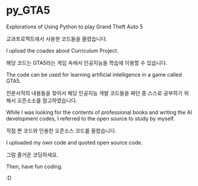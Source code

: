 # py_GTA5
Explorations of Using Python to play Grand Theft Auto 5

교과프로젝트에서 사용한 코드들을 올렸습니다.

I upload the coades about Curriculum Project.

해당 코드는 GTA5라는 게임 속에서 인공지능을 학습에 이용할 수 있습니다.

The code can be used for learning artificial intelligence in a game called GTA5.

전문서적의 내용들을 찾아서 해당 인공지능 개발 코드들을 짜던 중 스스로 공부하기 위해서 오픈소소를 참고하였습니다.

While I was looking for the contents of professional books and writing the AI development codes, I referred to the open source to study by myself.

직접 짠 코드와 인용한 오픈소스 코드를 올렸습니다.

I uploaded my own code and quoted open source code.

그럼 즐거운 코딩하세요.

Then, have fun coding.

:D

